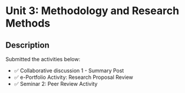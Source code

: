 # Unit 3: Methodology and Research Methods

## Description

Submitted the activities below:
- ✅ Collaborative discussion 1 - Summary Post
- ✅ e-Portfolio Activity: Research Proposal Review
- ✅ Seminar 2: Peer Review Activity





